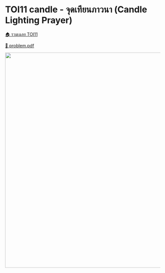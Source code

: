 <!-- @codegen_problem begin -->
# TOI11 candle - จุดเทียนภาวนา (Candle Lighting Prayer)

[🏠 รวมเฉลย TOI11](../)

[💎 problem.pdf](./toi11_candle.pdf)

<img width="700" src="https://github.com/krist7599555/toi/assets/19445033/80c80822-7583-4bcd-a705-dae3eacdee85" />
<!-- @codegen_problem end -->
